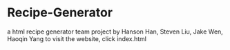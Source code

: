 # Recipe-Generator
a html recipe generator team project by Hanson Han, Steven Liu, Jake Wen, Haoqin Yang
to visit the website, click index.html